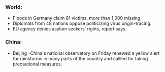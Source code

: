 ### World:
- Floods in Germany claim 81 victims, more than 1,000 missing.
- Diplomats from 48 nations oppose politicizing virus origin-tracing.
- EU agency denies asylum seekers' rights, report says.
 
### China:
- Beijing -China's national observatory on Friday renewed a yellow alert for rainstorms in many parts of the country and callled for taking precautional measures.